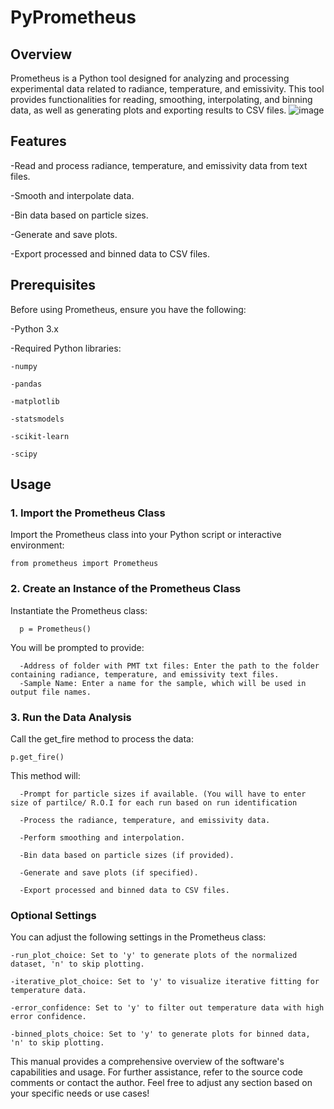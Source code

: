 # PyPrometheus
## Overview ##
Prometheus is a Python tool designed for analyzing and processing experimental data related to radiance, temperature, and emissivity. This tool provides functionalities for reading, smoothing, interpolating, and binning data, as well as generating plots and exporting results to CSV files.
![image](https://github.com/user-attachments/assets/55d0601e-e32b-4768-8c9f-673f5c1233bc)

## Features ##

-Read and process radiance, temperature, and emissivity data from text files.

-Smooth and interpolate data.

-Bin data based on particle sizes.

-Generate and save plots.

-Export processed and binned data to CSV files.

## Prerequisites ##

Before using Prometheus, ensure you have the following:

-Python 3.x

-Required Python libraries:

    -numpy
    
    -pandas
    
    -matplotlib
    
    -statsmodels
    
    -scikit-learn
    
    -scipy

## Usage ##

### 1. Import the Prometheus Class ###

  Import the Prometheus class into your Python script or interactive environment:
    
    from prometheus import Prometheus

### 2. Create an Instance of the Prometheus Class ###

  Instantiate the Prometheus class:
      
      p = Prometheus()
      
  You will be prompted to provide:
  
      -Address of folder with PMT txt files: Enter the path to the folder containing radiance, temperature, and emissivity text files.
      -Sample Name: Enter a name for the sample, which will be used in output file names.

### 3. Run the Data Analysis ###

  Call the get_fire method to process the data:
    
    p.get_fire()
    
  This method will:
    
      -Prompt for particle sizes if available. (You will have to enter size of partilce/ R.O.I for each run based on run identification
      
      -Process the radiance, temperature, and emissivity data.
      
      -Perform smoothing and interpolation.
      
      -Bin data based on particle sizes (if provided).
      
      -Generate and save plots (if specified).
      
      -Export processed and binned data to CSV files.
  
### Optional Settings ###

You can adjust the following settings in the Prometheus class:

    -run_plot_choice: Set to 'y' to generate plots of the normalized dataset, 'n' to skip plotting.
    
    -iterative_plot_choice: Set to 'y' to visualize iterative fitting for temperature data.
    
    -error_confidence: Set to 'y' to filter out temperature data with high error confidence.
    
    -binned_plots_choice: Set to 'y' to generate plots for binned data, 'n' to skip plotting.


This manual provides a comprehensive overview of the software's capabilities and usage. For further assistance, refer to the source code comments or contact the author.
Feel free to adjust any section based on your specific needs or use cases!
